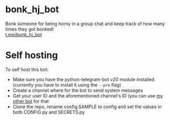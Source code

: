 # bonk_hj_bot
Bonk someone for being horny in a group chat and keep track of how many times they got bonked!  
[t.me/bonk_hj_bot](https://www.t.me/bonk_hj_bot)

# Self hosting
To self host this bot:  
- Make sure you have the python-telegram-bot *v20* module installed (currently you have to install it using the ```--pre``` flag)  
- Create a channel where for the bot to send system messages  
- Get your user ID and the aforementioned channel's ID (you can use [my other bot](https://github.com/DerivativeOfLog7/simple_user_channel_id_bot) for that  
- Clone the repo, rename config.SAMPLE to config and set the values in both CONFIG.py and SECRETS.py


